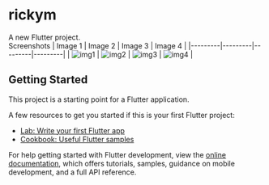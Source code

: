 # rickym

A new Flutter project.<br>
Screenshots
| Image 1 | Image 2 | Image 3 | Image 4 |
|---------|---------|---------|---------|
| ![img1](ricky/1.png) | ![img2](ricky/2.png) | ![img3](ricky/3.png) | ![img4](ricky/4.png) |



## Getting Started

This project is a starting point for a Flutter application.

A few resources to get you started if this is your first Flutter project:

- [Lab: Write your first Flutter app](https://docs.flutter.dev/get-started/codelab)
- [Cookbook: Useful Flutter samples](https://docs.flutter.dev/cookbook)

For help getting started with Flutter development, view the
[online documentation](https://docs.flutter.dev/), which offers tutorials,
samples, guidance on mobile development, and a full API reference.
